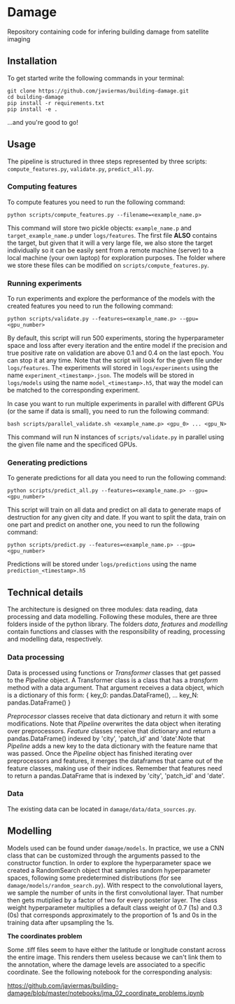 # Damage
Repository containing code for infering building damage from satellite imaging

## Installation

To get started write the following commands in your terminal:

```
git clone https://github.com/javiermas/building-damage.git
cd building-damage
pip install -r requirements.txt
pip install -e .
```
...and you're good to go!

## Usage

The pipeline is structured in three steps represented by three scripts: `compute_features.py`, `validate.py`, `predict_all.py`.

### Computing features

To compute features you need to run the following command:
```
python scripts/compute_features.py --filename=<example_name.p>
```
This command will store two pickle objects: `example_name.p` and `target_example_name.p` under `logs/features`. The first file __ALSO__ contains the target, but given that it will a very large file, we also store the target individually so it can be easily sent from a remote machine (server) to a local machine (your own laptop) for exploration purposes. The folder where we store these files can be modified on `scripts/compute_features.py`.

### Running experiments

To run experiments and explore the performance of the models with the created features you need to run the following command:
```
python scripts/validate.py --features=<example_name.p> --gpu=<gpu_number>
```
By default, this script will run 500 experiments, storing the hyperparameter space and loss after every iteration and the entire model if the precision and true positive rate on validation are above 0.1 and 0.4 on the last epoch. You can stop it at any time. Note that the script will look for the given file under `logs/features`. The experiments will stored in `logs/experiments` using the name `experiment_<timestamp>.json`. The models will be stored in `logs/models` using the name `model_<timestamp>.h5`, that way the model can be matched to the corresponding experiment.

In case you want to run multiple experiments in parallel with different GPUs (or the same if data is small), you need to run the following command:
```
bash scripts/parallel_validate.sh <example_name.p> <gpu_0> ... <gpu_N>
```
This command will run N instances of `scripts/validate.py` in parallel using the given file name and the specificed GPUs.

### Generating predictions

To generate predictions for all data you need to run the following command:
```
python scripts/predict_all.py --features=<example_name.p> --gpu=<gpu_number>
```
This script will train on all data and predict on all data to generate maps of destruction for any given city and date. If you want to split the data, train on one part and predict on another one, you need to run the following command:
```
python scripts/predict.py --features=<example_name.p> --gpu=<gpu_number>
```
Predictions will be stored under `logs/predictions` using the name `prediction_<timestamp>.h5`

## Technical details

The architecture is designed on three modules: data reading, data processing and data modelling. Following these modules, there are three folders inside of the python library. The folders _data_, _features_ and _modelling_ contain functions and classes with the responsibility of reading, processing and modelling data, respectively.

### Data processing
Data is processed using functions or _Transformer_ classes that get passed to the _Pipeline_ object. A Transformer class is a class that has a _transform_ method with a data argument. That argument receives a data object, which is a dictionary of this form:
{
    key_0: pandas.DataFrame(),
    ...
    key_N: pandas.DataFrame()
}

_Preprocessor_ classes receive that data dictionary and return it with some modifications. Note that _Pipeline_ overwrites the data object when iterating over preprocessors.
_Feature_ classes receive that dictionary and return a pandas.DataFrame() indexed by 'city', 'patch_id' and 'date'.Note that _Pipeline_ adds a new key to the data dictionary with the feature name that was passed. Once the _Pipeline_ object has finished iterating over preprocessors and features, it merges the dataframes that came out of the feature classes, making use of their indices. Remember that features need to return a pandas.DataFrame that is indexed by 'city', 'patch_id' and 'date'. 

### Data
The existing data can be located in `damage/data/data_sources.py`.


## Modelling

Models used can be found under `damage/models`. In practice, we use a CNN class that can be customized through the arguments passed to the constructor function. In order to explore the hyperparameter space we created a RandomSearch object that samples random hyperparameter spaces, following some predetermined distributions (for see `damage/models/random_search.py`). With respect to the convolutional layers, we sample the number of units in the first convolutional layer. That number then gets mutiplied by a factor of two for every posterior layer. The class weight hyperparameter multiplies a default class weight of 0.7 (1s) and 0.3 (0s) that corresponds approximately to the proportion of 1s and 0s in the training data after upsampling the 1s.


__The coordinates problem__

Some .tiff files seem to have either the latitude or longitude constant across the entire image. This renders them useless because we can't link them to the annotation, where the damage levels are associated to a specific coordinate. See the following notebook for the corresponding analysis:

https://github.com/javiermas/building-damage/blob/master/notebooks/jma_02_coordinate_problems.ipynb
